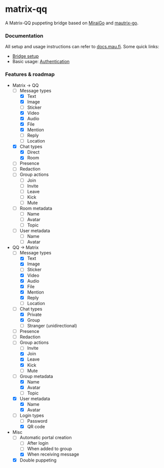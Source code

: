 # matrix-qq
A Matrix-QQ puppeting bridge based on [MiraiGo](https://github.com/Mrs4s/MiraiGo) and [mautrix-go](https://github.com/mautrix/go).

### Documentation

All setup and usage instructions can refer to [docs.mau.fi]. Some quick links:

[docs.mau.fi]: https://docs.mau.fi/bridges/go/whatsapp/index.html

* [Bridge setup](https://docs.mau.fi/bridges/go/setup.html)
* Basic usage: [Authentication](https://docs.mau.fi/bridges/go/whatsapp/authentication.html)

### Features & roadmap

* Matrix → QQ
  * [ ] Message types
    * [x] Text
	* [x] Image
	* [ ] Sticker
	* [x] Video
	* [x] Audio
    * [x] File
    * [x] Mention
    * [ ] Reply
    * [ ] Location
  * [x] Chat types
	* [x] Direct
	* [x] Room
  * [ ] Presence
  * [ ] Redaction
  * [ ] Group actions
    * [ ] Join
    * [ ] Invite
    * [ ] Leave
    * [ ] Kick
	* [ ] Mute
  * [ ] Room metadata
    * [ ] Name
    * [ ] Avatar
    * [ ] Topic
  * [ ] User metadata
    * [ ] Name
    * [ ] Avatar

* QQ → Matrix
  * [ ] Message types
    * [x] Text
	* [x] Image
	* [ ] Sticker
	* [x] Video
	* [x] Audio
    * [x] File
    * [x] Mention
    * [x] Reply
    * [ ] Location
  * [ ] Chat types
    * [x] Private
    * [x] Group
    * [ ] Stranger (unidirectional)
  * [ ] Presence
  * [ ] Redaction
  * [ ] Group actions
    * [ ] Invite
    * [x] Join
    * [x] Leave
    * [x] Kick
	* [ ] Mute
  * [ ] Group metadata
    * [x] Name
    * [x] Avatar
	* [ ] Topic
  * [x] User metadata
    * [x] Name
    * [x] Avatar
  * [ ] Login types
	* [ ] Password
	* [x] QR code

* Misc
  * [ ] Automatic portal creation
    * [ ] After login
    * [ ] When added to group
    * [x] When receiving message
  * [x] Double puppeting
